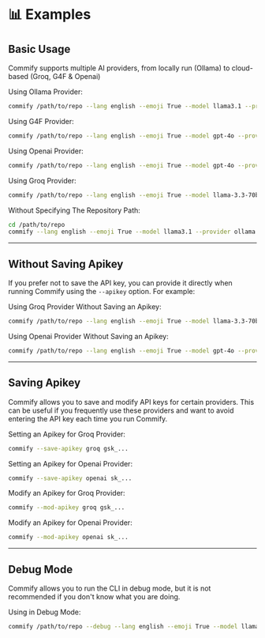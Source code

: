# 📊 Examples

## Basic Usage

Commify supports multiple AI providers, from locally run (Ollama) to cloud-based (Groq, G4F & Openai)

Using Ollama Provider:

```bash
commify /path/to/repo --lang english --emoji True --model llama3.1 --provider ollama
```

Using G4F Provider:

```bash
commify /path/to/repo --lang english --emoji True --model gpt-4o --provider g4f
```

Using Openai Provider:

```bash
commify /path/to/repo --lang english --emoji True --model gpt-4o --provider openai
```

Using Groq Provider:

```bash
commify /path/to/repo --lang english --emoji True --model llama-3.3-70b-versatile --provider groq
```

Without Specifying The Repository Path:

```bash
cd /path/to/repo
commify --lang english --emoji True --model llama3.1 --provider ollama
```

---

## Without Saving Apikey

If you prefer not to save the API key, you can provide it directly when running Commify using the `--apikey` option. For example:

Using Groq Provider Without Saving an Apikey:

```bash
commify /path/to/repo --lang english --emoji True --model llama-3.3-70b-versatile --provider groq --apikey gsk_...
```

Using Openai Provider Without Saving an Apikey:

```bash
commify /path/to/repo --lang english --emoji True --model gpt-4o --provider openai --apikey sk_...
```

---

## Saving Apikey

Commify allows you to save and modify API keys for certain providers. This can be useful if you frequently use these providers and want to avoid entering the API key each time you run Commify.

Setting an Apikey for Groq Provider:

```bash
commify --save-apikey groq gsk_...
```

Setting an Apikey for Openai Provider:

```bash
commify --save-apikey openai sk_...
```

Modify an Apikey for Groq Provider:

```bash
commify --mod-apikey groq gsk_...
```

Modify an Apikey for Openai Provider:

```bash
commify --mod-apikey openai sk_...
```

---

## Debug Mode

Commify allows you to run the CLI in debug mode, but it is not recommended if you don't know what you are doing.

Using in Debug Mode:

```bash
commify /path/to/repo --debug --lang english --emoji True --model llama3.1 --provider ollama
```
